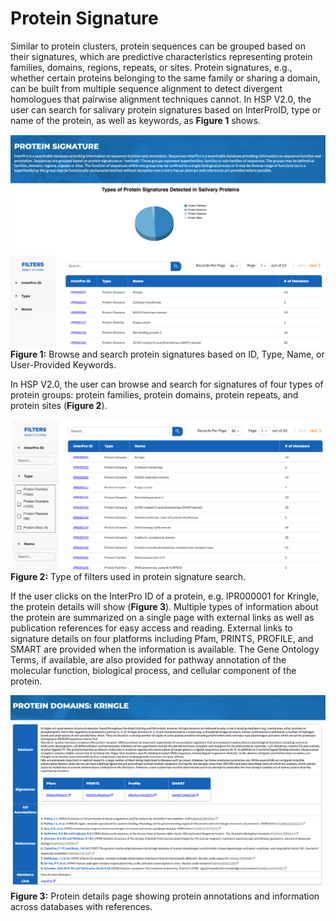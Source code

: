 # Protein Signature

Similar to protein clusters, protein sequences can be grouped based on their signatures, which are predictive characteristics representing protein families, domains, regions, repeats, or sites. Protein signatures, e.g., whether certain proteins belonging to the same family or sharing a domain, can be built from multiple sequence alignment to detect divergent homologues that pairwise alignment techniques cannot. In HSP V2.0, the user can search for salivary protein signatures based on InterProID, type or name of the protein, as well as keywords, as **Figure 1** shows.

![Protein Signature Table](./img/protein-signature/protein-signature-table.png)
**Figure 1:** Browse and search protein signatures based on ID, Type, Name, or User-Provided Keywords.

In HSP V2.0, the user can browse and search for signatures of four types of protein groups: protein families, protein domains, protein repeats, and protein sites (**Figure 2**).

![Protein Signature Search](./img/protein-signature/protein-signature-search.png)
**Figure 2:** Type of filters used in protein signature search.

If the user clicks on the InterPro ID of a protein, e.g. IPR000001 for Kringle, the protein details will show (**Figure 3**). Multiple types of information about the protein are summarized on a single page with external links as well as publication references for easy access and reading. External links to signature details on four platforms including Pfam, PRINTS, PROFILE, and SMART are provided when the information is available. The Gene Ontology Terms, if available, are also provided for pathway annotation of the molecular function, biological process, and cellular component of the protein.

![Protein Signature Details](./img/protein-signature/protein-signature-details.png)
**Figure 3:** Protein details page showing protein annotations and information across databases with references.
